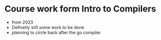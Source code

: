 # Course work form Intro to Compilers
* from 2023
* Definetly still some work to be done
* planning to circle back after the go compiler
